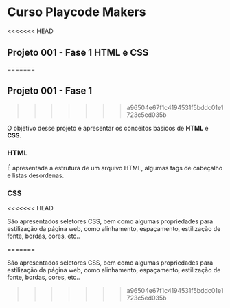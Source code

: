 # Curso Playcode Makers

<<<<<<< HEAD
## Projeto 001 - Fase 1 HTML e CSS
=======
## Projeto 001 - Fase 1
>>>>>>> a96504e67f1c4194531f5bddc01e1723c5ed035b

O objetivo desse projeto é apresentar os conceitos básicos de **HTML** e **CSS**.

### HTML

É apresentada a estrutura de um arquivo HTML, algumas tags de cabeçalho e listas desordenas.

### CSS
<<<<<<< HEAD

São apresentados seletores CSS, bem como algumas propriedades para estilização da página web, como alinhamento, espaçamento, estilização de fonte, bordas, cores, etc..



=======

São apresentados seletores CSS, bem como algumas propriedades para estilização da página web, como alinhamento, espaçamento, estilização de fonte, bordas, cores, etc..
>>>>>>> a96504e67f1c4194531f5bddc01e1723c5ed035b
